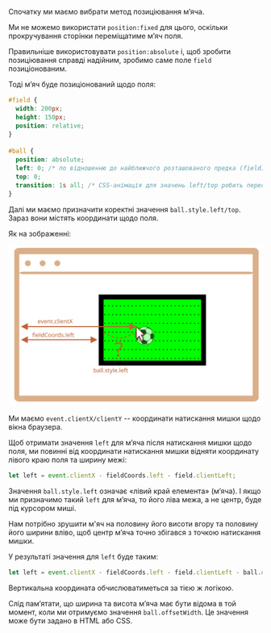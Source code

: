 
Спочатку ми маємо вибрати метод позиціювання м’яча.

Ми не можемо використати `position:fixed` для цього, оскільки прокручування сторінки переміщатиме м’яч поля.

Правильніше використовувати `position:absolute` і, щоб зробити позиціювання справді надійним, зробимо саме поле `field` позиціонованим.

Тоді м’яч буде позиціонований щодо поля:

```css
#field {
  width: 200px;
  height: 150px;
  position: relative;
}

#ball {
  position: absolute;
  left: 0; /* по відношенню до найближчого розташованого предка (field) */
  top: 0;
  transition: 1s all; /* CSS-анімація для значень left/top робить пересування м’яча плавним */
}
```

Далі ми маємо призначити коректні значення `ball.style.left/top`. Зараз вони містять координати щодо поля.

Як на зображенні:

![](move-ball-coords.svg)

Ми маємо `event.clientX/clientY` -- координати натискання мишки щодо вікна браузера.

Щоб отримати значення `left` для м’яча після натискання мишки щодо поля, ми повинні від координати натискання мишки відняти координату лівого краю поля та ширину межі:

```js
let left = event.clientX - fieldCoords.left - field.clientLeft;
```

Значення `ball.style.left` означає «лівий край елемента» (м’яча). І якщо ми призначимо такий `left` для м’яча, то його ліва межа, а не центр, буде під курсором миші.

Нам потрібно зрушити м'яч на половину його висоти вгору та половину його ширини вліво, щоб центр м’яча точно збігався з точкою натискання мишки.

У результаті значення для `left` буде таким:

```js
let left = event.clientX - fieldCoords.left - field.clientLeft - ball.offsetWidth/2;
```

Вертикальна координата обчислюватиметься за тією ж логікою.

Слід пам’ятати, що ширина та висота м’яча має бути відома в той момент, коли ми отримуємо значення `ball.offsetWidth`. Це значення може бути задано в HTML або CSS.
